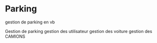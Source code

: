 # Parking
gestion de parking en vb 

Gestion de parking 
gestion des utilisateur 
gestion des voiture 
gestion des CAMIONS
